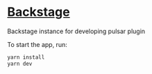 # [Backstage](https://backstage.io)

Backstage instance for developing pulsar plugin

To start the app, run:

```sh
yarn install
yarn dev
```

